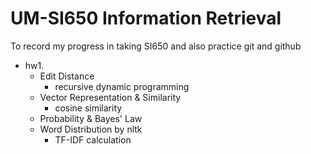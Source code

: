 # UM-SI650 Information Retrieval
To record my progress in taking SI650 and also practice git and github 

- hw1. 
    + Edit Distance
        * recursive dynamic programming
    + Vector Representation & Similarity
        * cosine similarity
    + Probability & Bayes' Law
    + Word Distribution by nltk
        * TF-IDF calculation
